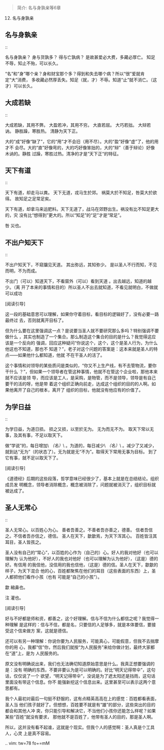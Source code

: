 > 简介: 名与身孰亲等6章

12. 名与身孰亲

## 名与身孰亲
::

  名与身孰亲？
  身与货孰多？
  得与亡孰病？
  是故甚爱必大费，多藏必厚亡。
  知足不辱，知止不殆，可以长久。

“名”和“身”哪个亲？身和财宝那个多？得到和失去哪个病？所以“很”爱就肯定“大”消费，
多收藏必然厚丢失。知足（就，才）不辱。知道“止”就不消亡。（这才）可以长久。

## 大成若缺
::

  大成若缺，其用不弊。
  大盈若冲，其用不穷。
  大直若屈。
  大巧若拙。
  大辩若讷。
  静胜躁，寒胜热。
  清静为天下正。

大的“成”好像“缺了”，它的“用”才不会旧（用不尽）。大的“盈”好像“虚”了，他的用才不
会尽。大的“直”好像弯的，大的巧好像笨拙的，大的“辩”（善于辩论）好像木讷的。静胜
过躁，寒胜过热。清净的才是”天下正“的特征。

## 天下有道
::

  天下有道，却走马以粪。
  天下无道，戎马生於郊。
  祸莫大於不知足，咎莫大於欲得。
  故知足之足常足矣。

天下有道，却拿马来运肥料。天下无道了，战马在郊野出生。祸没有比不知足更大的，灾
没有比“想得到”更大的。所以“知足”的“足”才是“常足”。

咎
  災也。

## 不出户知天下
::

  不出户知天下，不窥牖见天道。
  其出弥远，其知弥少。
  是以圣人不行而知，不见而明，不为而成。

不出门（可以）知道天下，不看窗外（可以）看到天道 。出去越远，知道的越少。（离
开了本来的事情和目的）所以圣人不出去就知道，不看见就明白，不做就可以成功

[阅读引导]

这一段的基础意思可以理解，如果你守着目标，看目标的逻辑好了，没有必要一路最终过
去，否则就离开目标了。

但为什么要在这里强调这一点？是说要当圣人就不要研究那么多吗？特别强调不要做什么
，其实也制造了一个集合。那么制造这个集合的目的是什么？我觉得这应该是一个反向的
强调，回应这种疑问“你说这个，这个，这个是圣人行为，为什么他这也不知道，那也不
知道？”，老子对这个问题的答案是：这本来就是圣人的特点——如果他什么都知道，他就
不在干圣人的活了。

这个事情和对领导的某些质问是类似的，“你又不上生产线，有不去管物流，要你干什么
？”，但如果一个领导者在管这种事情，他就不在管这个企业啦，那他本来就不应该是领
导，而应该是工人，是采购，是物管，而不是领导，领导是有自己要干的活的呀，他是带
着这个组织正确向前走，达成这个组织的目的的人啊。如果他离开了自己的根本，离开了
组织的目标，他就没有他应有的价值了。

## 为学日益
::

  为学日益，为道日损。
  损之又损，以至於无为。
  无为而无不为。
  取天下常以无事，及其有事，不足以取天下。

做“学说”的，每日增加\ *（名）*\ 。为道的，每日减少\ *（名）*\ 。减少了又减少，
就到达“无为”（的状态了）。无为就是无“不为”。取得天下常用无事为目标。
到了它有事，就不足以取天下了。

[阅读引导]

《道德经》后期的这些段落，哲学意味已经很少了，基本上就是在总结结论。组织成员发
明概念，领导者消除概念，概念被消除了，问题就被消灭了，组织目标就被达成了。

## 圣人无常心
::

  圣人无常心。以百姓心为心。
  善者吾善之。不善者吾亦善之，德善。
  信者吾信之。不信者吾亦信之，德信。
  圣人在天下，歙歙焉，为天下浑其心。
  百姓皆注其耳目，圣人皆孩之。

圣人没有自己的“常心”，以百姓的心作为（自己的）心。好人的我对他好（也可以理解为
认为他好），不好人的我也对他好（也可以理解为认为他好），（这是）德的好。有信用
的我信他，没信用的我也信他，（这是）德的信。圣人在天下，歙歙的样子，为天下混合
他的心，百姓都聚焦在他们的耳目（这些表面的东西）上，圣人都把他们看作小孩（也有
可能是“自己的小孩”）。

歙
  縮鼻也。

注
  灌也。 

[阅读引导]

好与不好都是师和资，都善之，这个好理解。信与不信为什么都信之呢？我觉得一种理解
是这样的：信与不信，都是名，只要信的人足够多，就是本体要信，要接受这个信来做方
案，这就是德信。

还可以有另一种理解：你说你要为人民服务，可能真心，可能假意，但我不去揣摩你的用
心，我都“信”你，然后我们就按“为人民服务”来给你做计划，最终大家都在“道”上，是为
人民服务的。

原文没有明确说出来，我们也无法确切知道原始意思是什么。我真正想要强调的是：没有
明确的东西，不要非要认为是可以明确的。好比“明天记得带伞”，这句话，仅仅说了一个
欲望，“明天记得带伞”，没说是为了遮太阳还是挡雨，这句话里面没有带这个信息。你不
能强新挖这个信息出来。这里甚至可以表示这两个意思都有。

我个人最初对最后一句挺不舒服的，这有点精英高高在上的感觉：百姓都看表面，圣人当
他们孩子就好了。但想想，百姓要不就是有“雄”的部分，这些突出的目的都会和其他人冲
突，你只能引导和解决它，不当他们小孩你还能怎么样呢？如果某些“百姓”就没有要求，
那他就不是百姓了，他带有圣人的目的，那是圣人啊。

所以，这并没有看不起谁，这就是个现实。但我个人的感觉啊：圣人真是个工具人，心灵
上是真不容易。

.. vim: tw=78 fo+=mM
